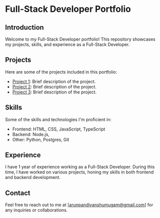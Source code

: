 # Full-Stack Developer Portfolio

## Introduction
Welcome to my Full-Stack Developer portfolio! This repository showcases my projects, skills, and experience as a Full-Stack Developer.

## Projects
Here are some of the projects included in this portfolio:
- [Project 1](link-to-project-1): Brief description of the project.
- [Project 2](link-to-project-2): Brief description of the project.
- [Project 3](link-to-project-3): Brief description of the project.

## Skills
Some of the skills and technologies I'm proficient in:
- Frontend: HTML, CSS, JavaScript, TypeScript
- Backend: Node.js,
- Other: Python, Postgres, Git

## Experience
I have 1 year of experience working as a Full-Stack Developer. During this time, I have worked on various projects, honing my skills in both frontend and backend development.

## Contact
Feel free to reach out to me at [arunpandiyanshumugam@gmail.com] for any inquiries or collaborations.



<!---
SArunPandiyan/SArunPandiyan is a ✨ special ✨ repository because its `README.md` (this file) appears on your GitHub profile.
You can click the Preview link to take a look at your changes.
--->
